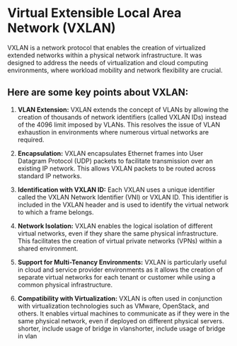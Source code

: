 # Virtual Extensible Local Area Network (VXLAN)

VXLAN is a network protocol that enables the creation of virtualized extended networks within a physical network infrastructure. It was designed to address the needs of virtualization and cloud computing environments, where workload mobility and network flexibility are crucial.

## Here are some key points about VXLAN:

1. **VLAN Extension:** VXLAN extends the concept of VLANs by allowing the creation of thousands of network identifiers (called VXLAN IDs) instead of the 4096 limit imposed by VLANs. This resolves the issue of VLAN exhaustion in environments where numerous virtual networks are required.

2. **Encapsulation:** VXLAN encapsulates Ethernet frames into User Datagram Protocol (UDP) packets to facilitate transmission over an existing IP network. This allows VXLAN packets to be routed across standard IP networks.

3. **Identification with VXLAN ID:** Each VXLAN uses a unique identifier called the VXLAN Network Identifier (VNI) or VXLAN ID. This identifier is included in the VXLAN header and is used to identify the virtual network to which a frame belongs.

4. **Network Isolation:** VXLAN enables the logical isolation of different virtual networks, even if they share the same physical infrastructure. This facilitates the creation of virtual private networks (VPNs) within a shared environment.

5. **Support for Multi-Tenancy Environments:** VXLAN is particularly useful in cloud and service provider environments as it allows the creation of separate virtual networks for each tenant or customer while using a common physical infrastructure.

6. **Compatibility with Virtualization:** VXLAN is often used in conjunction with virtualization technologies such as VMware, OpenStack, and others. It enables virtual machines to communicate as if they were in the same physical network, even if deployed on different physical servers.
shorter, include usage of bridge in vlanshorter, include usage of bridge in vlan